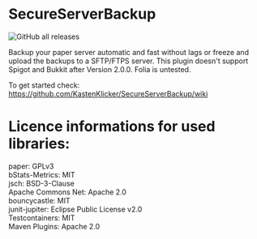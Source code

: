 # SecureServerBackup
<img alt="GitHub all releases" src="https://img.shields.io/github/downloads/kastenklicker/secureserverbackup/total?color=green&logo=github&style=flat-square">

Backup your paper server automatic and fast without lags or freeze and upload the backups to a SFTP/FTPS server.
This plugin doesn't support Spigot and Bukkit after Version 2.0.0. Folia is untested.

To get started check: https://github.com/KastenKlicker/SecureServerBackup/wiki

# Licence informations for used libraries:

paper: GPLv3<br>
bStats-Metrics: MIT<br>
jsch: BSD-3-Clause<br>
Apache Commons Net: Apache 2.0<br>
bouncycastle: MIT<br>
junit-jupiter: Eclipse Public License v2.0<br>
Testcontainers: MIT<br>
Maven Plugins: Apache 2.0<br>
